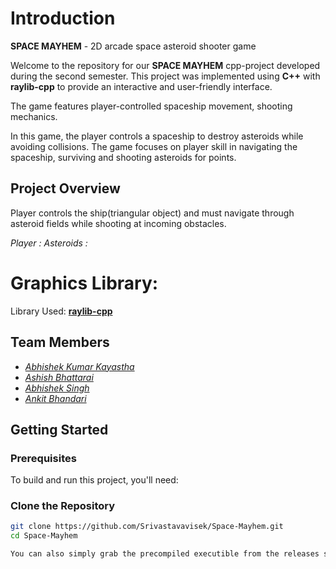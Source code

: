 # Introduction
**SPACE MAYHEM** - 2D arcade space asteroid shooter game

Welcome to the repository for our **SPACE MAYHEM** cpp-project developed during the second semester. 
This project was implemented using **C++** with **raylib-cpp** to provide an interactive and user-friendly interface.


The game features player-controlled spaceship movement, shooting mechanics.

In this game, the player controls a spaceship to destroy asteroids while avoiding collisions. 
The game focuses on player skill in navigating the spaceship, surviving and shooting asteroids for points.

## Project Overview
Player controls the ship(triangular object) and must navigate through asteroid fields while shooting at incoming obstacles.

*Player  :*
*Asteroids  :*

# Graphics Library:
Library Used: **[raylib-cpp](https://github.com/RobLoach/raylib-cpp.git)**


## Team Members

- [*Abhishek Kumar Kayastha*](https://github.com/Srivastavavisek)
- [*Ashish Bhattarai*](https://github.com/Asislovesu3000)
- [*Abhishek Singh*](https://github.com/abhisheksingh-cloud)
- [*Ankit Bhandari*](https://github.com/teammate3username)


## Getting Started

### Prerequisites

To build and run this project, you'll need:

### Clone the Repository

```bash
git clone https://github.com/Srivastavavisek/Space-Mayhem.git
cd Space-Mayhem

You can also simply grab the precompiled executible from the releases section.
